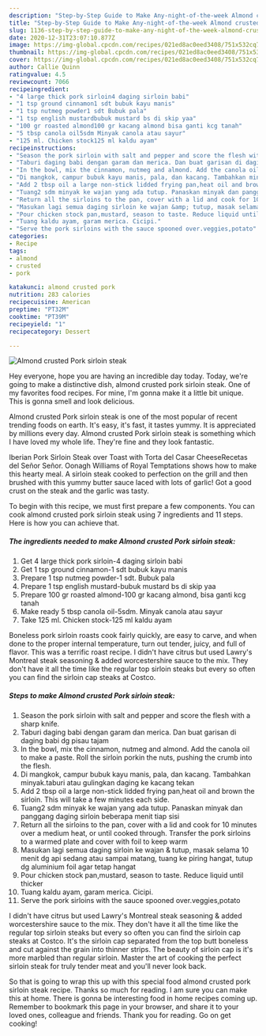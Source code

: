 ```yaml
---
description: "Step-by-Step Guide to Make Any-night-of-the-week Almond crusted Pork sirloin steak"
title: "Step-by-Step Guide to Make Any-night-of-the-week Almond crusted Pork sirloin steak"
slug: 1136-step-by-step-guide-to-make-any-night-of-the-week-almond-crusted-pork-sirloin-steak
date: 2020-12-31T23:07:10.877Z
image: https://img-global.cpcdn.com/recipes/021ed8ac0eed3408/751x532cq70/almond-crusted-pork-sirloin-steak-recipe-main-photo.jpg
thumbnail: https://img-global.cpcdn.com/recipes/021ed8ac0eed3408/751x532cq70/almond-crusted-pork-sirloin-steak-recipe-main-photo.jpg
cover: https://img-global.cpcdn.com/recipes/021ed8ac0eed3408/751x532cq70/almond-crusted-pork-sirloin-steak-recipe-main-photo.jpg
author: Callie Quinn
ratingvalue: 4.5
reviewcount: 7066
recipeingredient:
- "4 large thick pork sirloin4 daging sirloin babi"
- "1 tsp ground cinnamon1 sdt bubuk kayu manis"
- "1 tsp nutmeg powder1 sdt Bubuk pala"
- "1 tsp english mustardbubuk mustard bs di skip yaa"
- "100 gr roasted almond100 gr kacang almond bisa ganti kcg tanah"
- "5 tbsp canola oil5sdm Minyak canola atau sayur"
- "125 ml. Chicken stock125 ml kaldu ayam"
recipeinstructions:
- "Season the pork sirloin with salt and pepper and score the flesh with a sharp knife."
- "Taburi daging babi dengan garam dan merica. Dan buat garisan di daging babi dg pisau tajam"
- "In the bowl, mix the cinnamon, nutmeg and almond. Add the canola oil to make a paste. Roll the sirloin porkin the nuts, pushing the crumb into the flesh."
- "Di mangkok, campur bubuk kayu manis, pala, dan kacang. Tambahkan minyak.taburi atau gulingkan daging ke kacang tekan"
- "Add 2 tbsp oil a large non-stick lidded frying pan,heat oil and brown the sirloin. This will take a few minutes each side."
- "Tuang2 sdm minyak ke wajan yang ada tutup. Panaskan minyak dan panggang daging sirloin beberapa menit tiap sisi"
- "Return all the sirloins to the pan, cover with a lid and cook for 10 minutes over a medium heat, or until cooked through. Transfer the pork sirloins to a warmed plate and cover with foil to keep warm"
- "Masukan lagi semua daging sirloin ke wajan &amp; tutup, masak selama 10 menit dg api sedang atau sampai matang, tuang ke piring hangat, tutup dg aluminium foil agar tetap hangat"
- "Pour chicken stock pan,mustard, season to taste. Reduce liquid until thicker"
- "Tuang kaldu ayam, garam merica. Cicipi."
- "Serve the pork sirloins with the sauce spooned over.veggies,potato"
categories:
- Recipe
tags:
- almond
- crusted
- pork

katakunci: almond crusted pork 
nutrition: 283 calories
recipecuisine: American
preptime: "PT32M"
cooktime: "PT39M"
recipeyield: "1"
recipecategory: Dessert

---
```



![Almond crusted Pork sirloin steak](https://img-global.cpcdn.com/recipes/021ed8ac0eed3408/751x532cq70/almond-crusted-pork-sirloin-steak-recipe-main-photo.jpg)

Hey everyone, hope you are having an incredible day today. Today, we're going to make a distinctive dish, almond crusted pork sirloin steak. One of my favorites food recipes. For mine, I'm gonna make it a little bit unique. This is gonna smell and look delicious.

Almond crusted Pork sirloin steak is one of the most popular of recent trending foods on earth. It's easy, it's fast, it tastes yummy. It is appreciated by millions every day. Almond crusted Pork sirloin steak is something which I have loved my whole life. They're fine and they look fantastic.

Iberian Pork Sirloin Steak over Toast with Torta del Casar CheeseRecetas del Señor Señor. Oonagh Williams of Royal Temptations shows how to make this hearty meal. A sirloin steak cooked to perfection on the grill and then brushed with this yummy butter sauce laced with lots of garlic! Got a good crust on the steak and the garlic was tasty.


To begin with this recipe, we must first prepare a few components. You can cook almond crusted pork sirloin steak using 7 ingredients and 11 steps. Here is how you can achieve that.

<!--inarticleads1-->

##### The ingredients needed to make Almond crusted Pork sirloin steak:

1. Get 4 large thick pork sirloin-4 daging sirloin babi
1. Get 1 tsp ground cinnamon-1 sdt bubuk kayu manis
1. Prepare 1 tsp nutmeg powder-1 sdt. Bubuk pala
1. Prepare 1 tsp english mustard-bubuk mustard bs di skip yaa
1. Prepare 100 gr roasted almond-100 gr kacang almond, bisa ganti kcg tanah
1. Make ready 5 tbsp canola oil-5sdm. Minyak canola atau sayur
1. Take 125 ml. Chicken stock-125 ml kaldu ayam


Boneless pork sirloin roasts cook fairly quickly, are easy to carve, and when done to the proper internal temperature, turn out tender, juicy, and full of flavor. This was a terrific roast recipe. I didn&#39;t have citrus but used Lawry&#39;s Montreal steak seasoning &amp; added worcestershire sauce to the mix. They don&#39;t have it all the time like the regular top sirloin steaks but every so often you can find the sirloin cap steaks at Costco. 

<!--inarticleads2-->

##### Steps to make Almond crusted Pork sirloin steak:

1. Season the pork sirloin with salt and pepper and score the flesh with a sharp knife.
1. Taburi daging babi dengan garam dan merica. Dan buat garisan di daging babi dg pisau tajam
1. In the bowl, mix the cinnamon, nutmeg and almond. Add the canola oil to make a paste. Roll the sirloin porkin the nuts, pushing the crumb into the flesh.
1. Di mangkok, campur bubuk kayu manis, pala, dan kacang. Tambahkan minyak.taburi atau gulingkan daging ke kacang tekan
1. Add 2 tbsp oil a large non-stick lidded frying pan,heat oil and brown the sirloin. This will take a few minutes each side.
1. Tuang2 sdm minyak ke wajan yang ada tutup. Panaskan minyak dan panggang daging sirloin beberapa menit tiap sisi
1. Return all the sirloins to the pan, cover with a lid and cook for 10 minutes over a medium heat, or until cooked through. Transfer the pork sirloins to a warmed plate and cover with foil to keep warm
1. Masukan lagi semua daging sirloin ke wajan &amp; tutup, masak selama 10 menit dg api sedang atau sampai matang, tuang ke piring hangat, tutup dg aluminium foil agar tetap hangat
1. Pour chicken stock pan,mustard, season to taste. Reduce liquid until thicker
1. Tuang kaldu ayam, garam merica. Cicipi.
1. Serve the pork sirloins with the sauce spooned over.veggies,potato


I didn&#39;t have citrus but used Lawry&#39;s Montreal steak seasoning &amp; added worcestershire sauce to the mix. They don&#39;t have it all the time like the regular top sirloin steaks but every so often you can find the sirloin cap steaks at Costco. It&#39;s the sirloin cap separated from the top butt boneless and cut against the grain into thinner strips. The beauty of sirloin cap is it&#39;s more marbled than regular sirloin. Master the art of cooking the perfect sirloin steak for truly tender meat and you&#39;ll never look back. 

So that is going to wrap this up with this special food almond crusted pork sirloin steak recipe. Thanks so much for reading. I am sure you can make this at home. There is gonna be interesting food in home recipes coming up. Remember to bookmark this page in your browser, and share it to your loved ones, colleague and friends. Thank you for reading. Go on get cooking!
